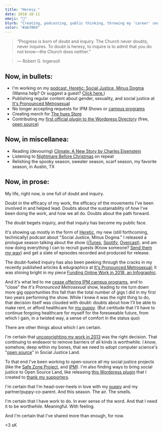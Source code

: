 ```yaml
---
title: "Heresy."
date: 2018-10-11
emoji: "🦇"
blurb: "Creating, podcasting, public thinking, throwing my 'career' under the bus. Driving the bus."
color: "#ab7064"
---
```

> “Progress is born of doubt and inquiry. The Church never doubts, never inquires. To doubt is heresy, to inquire is to admit that you do not know—the Church does neither.”

> &mdash;  Robert G. Ingersoll

## Now, in bullets:
- I'm working on my [podcast, Heretic: Social Justice, Minus Dogma](http://hereticpodcast.com) (Wanna help? Or suggest a guest? [Click here.](https://hues.typeform.com/to/e2AiW6))
- Publishing regular content about gender, sexuality, and social justice at [It's Pronounced Metrosexual](http://itspronouncedmetrosexual.com)
- No longer accepting requests for IPM Shows or [campus programs](http://itspronouncedmetosexual.com/campus-programs)
- Creating merch for [The hues Store](https://hues.xyz)
- Contributing my [first official plugin to the Wordpress Directory](https://wordpress.org/plugins/members-only-shop-for-patreon-woocommerce/) (free, [open source](https://github.com/killermann/Members-Only-Shop-for-Patreon-WooCommerce))

## Now, in miscellanea:
- Reading (devouring) [Climate: A New Story by Charles Eisenstein](https://charleseisenstein.net/books/climate-a-new-story/)
- Listening to [Nightmare Before Christmas](https://open.spotify.com/album/32hXKuDkMnpQaOI67xQj86?si=7UxA4RfCQ6uphX45miL1Qw) on repeat
- Relishing the spooky season, sweater season, scarf season, my favorite season, in Austin, TX

## Now, in prose:

My life, right now, is one full of doubt and inquiry.

Doubt in the efficacy of my work, the efficacy of the movements I've been involved in and helped lead. Doubts about the sustainability of _how_ I've been doing the work, and how we all do. Doubts about the path forward.

The doubt begets inquiry, and that inquiry has become my public face.

It's showing up mostly in the form of [Heretic](http://hereticpodcast.com), my new (still forthcoming, technically) podcast about "Social Justice, Minus Dogma." I released a prologue season talking about the show ([iTunes](https://open.spotify.com/show/5pGUk2KYjruwiLK0kUXKR1), [Spotify](https://open.spotify.com/show/5pGUk2KYjruwiLK0kUXKR1), [Overcast](https://overcast.fm/itunes1435105138/heretic-social-justice-minus-dogma)), and am now doing everything I can to recruit guests (Know someone? [Send them my way](https://hues.typeform.com/to/e2AiW6)) and get a slate of episodes recorded and produced for release.

The doubt-fueled inquiry has also been peeking through the cracks in my recently published articles &amp; edugraphics at [It's Pronounced Metrosexual](http://itspronouncedmetosexual.com/all-articles); it was shining bright in my piece [Funding Online Work in 2018, an Infographic](http://itspronouncedmetrosexual.com/2018/09/the-state-of-this-site-or-funding-online-work-in-2018-an-infographic/).

And it's what led to me [cease offering IPM campus programs](http://itspronouncedmetosexual.com/campus-programs), and to "close" the _It's Pronounced Metrosexual_ show, leading to me turn down more gig opportunities this fall than the total number of gigs I did in my first two years performing the show. While I knew it was the right thing to do, that decision itself was clouded with doubt: doubts about how I'll be able to make rent, or afford healthcare for [my puppy](https://www.instagram.com/p/BmMA35WHWji/?taken-by=killermann). (But certitude that I'll have to continue forgoing healthcare for myself for the foreseeable future, from which I gain, in a twisted way, a sense of comfort in the status quo)

There are other things about which I am certain.

I'm certain that [uncopyrighting my work in 2013](http://itspronouncedmetrosexual.com/2013/11/uncopyright/) was the right decision. That continuing to endeavor to remove barriers of all kinds is worthwhile. I _know_, somehow, deep within my bones, that we need to adopt computer science's "[open source](https://en.wikipedia.org/wiki/Open-source_model)" in Social Justice Land.

To that end I've been working to open-source all my social justice projects (like the [Safe Zone Project](https://github.com/killermann/szp), and [IPM](https://github.com/killermann/ipm4)). I'm also finding ways to bring social justice to Open Source Land, like releasing [this Wordpress plugin](https://wordpress.org/plugins/members-only-shop-for-patreon-woocommerce/) that I created to [thank my supporters](https://hues.xyz/members).

I'm certain that I'm head-over-heels in love with my [puppy](https://www.instagram.com/stories/highlights/17893812646215292/) and my partner/puppy-co-parent. And this season. The air. The smells.

I'm certain that I have work to do. In ever sense of the word. And that I need it to be worthwhile. Meaningful. With feeling.

And I'm certain that I've shared more than enough, for now.

<3 sK
